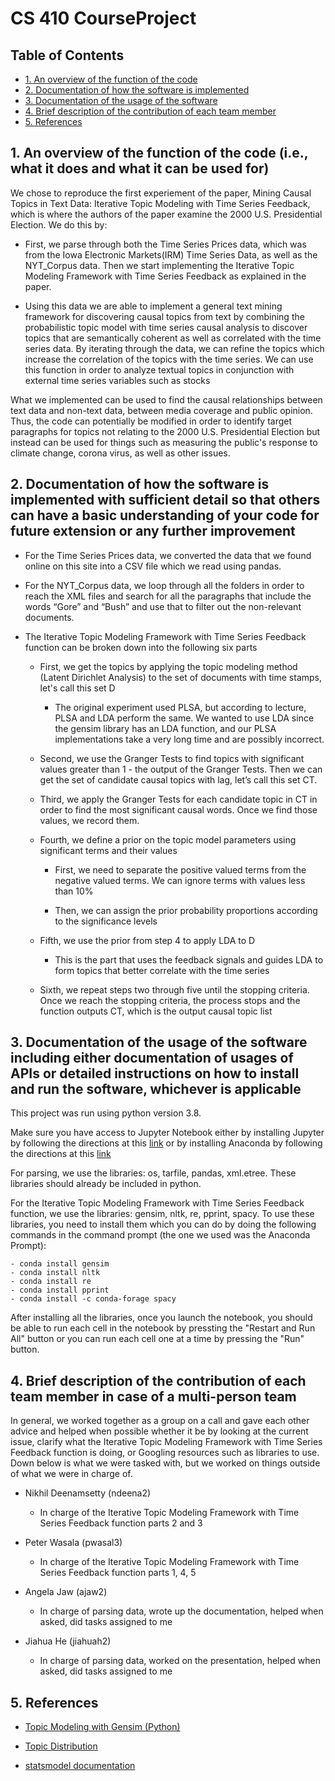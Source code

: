# CS 410 CourseProject

## Table of Contents
- [1. An overview of the function of the code](#part1) 
- [2. Documentation of how the software is implemented](#part2)
- [3. Documentation of the usage of the software](#part3)
- [4. Brief description of the contribution of each team member](#part4)
- [5. References](#part5)

## 1. An overview of the function of the code (i.e., what it does and what it can be used for) <a name="part1"></a>

We chose to reproduce the first experiement of the paper, Mining Causal Topics in Text Data: Iterative Topic Modeling with Time Series Feedback, which is where the authors of the paper examine the 2000 U.S. Presidential Election. We do this by:

- First, we parse through both the Time Series Prices data, which was from the Iowa Electronic Markets(IRM) Time Series Data, as well as the NYT_Corpus data. Then we start implementing the Iterative Topic Modeling Framework with Time Series Feedback as explained in the paper. 

- Using this data we are able to implement a general text mining framework for discovering causal topics from text by combining the probabilistic topic model with time series causal analysis to discover topics that are semantically coherent as well as correlated with the time series data. By iterating through the data, we can refine the topics which increase the correlation of the topics with the time series. We can use this function in order to analyze textual topics in conjunction with external time series variables such as stocks

What we implemented can be used to find the causal relationships between text data and non-text data, between media coverage and public opinion. Thus, the code can potentially be modified in order to identify target paragraphs for topics not relating to the 2000 U.S. Presidential Election but instead can be used for things such as measuring the public's response to climate change, corona virus, as well as other issues. 

## 2. Documentation of how the software is implemented with sufficient detail so that others can have a basic understanding of your code for future extension or any further improvement <a name="part2"></a>

- For the Time Series Prices data, we converted the data that we found online on this site into a CSV file which we read using pandas.

- For the NYT_Corpus data, we loop through all the folders in order to reach the XML files and search for all the paragraphs that include the words “Gore” and “Bush” and use that to filter out the non-relevant documents.

- The Iterative Topic Modeling Framework with Time Series Feedback function can be broken down into the following six parts

  - First, we get the topics by applying the topic modeling method (Latent Dirichlet Analysis) to the set of documents with time stamps, let's call this set D
    
    - The original experiment used PLSA, but according to lecture, PLSA and LDA perform the same. We wanted to use LDA since the gensim library has an LDA function, and our PLSA implementations take a very long time and are possibly incorrect. 
    
  - Second, we use the Granger Tests to find topics with significant values greater than 1 - the output of the Granger Tests. Then we can get the set of candidate causal topics with lag, let’s call this set CT.
  
  - Third, we apply the Granger Tests for each candidate topic in CT in order to find the most significant causal words. Once we find those values, we record them.

  - Fourth, we define a prior on the topic model parameters using significant terms and their values
    
    - First, we need to separate the positive valued terms from the negative valued terms. We can ignore terms with values less than 10%
    
    - Then, we can assign the prior probability proportions according to the significance levels
    
  - Fifth, we use the prior from step 4 to apply LDA to D 
    - This is the part that uses the feedback signals and guides LDA to form topics that better correlate with the time series

  - Sixth, we repeat steps two through five until the stopping criteria. Once we reach the stopping criteria, the process stops and the function outputs CT, which is the output causal topic list

## 3. Documentation of the usage of the software including either documentation of usages of APIs or detailed instructions on how to install and run the software, whichever is applicable <a name="part3"></a>

This project was run using python version 3.8.

Make sure you have access to Jupyter Notebook either by installing Jupyter by following the directions at this [link](https://jupyter.org/install) or by installing Anaconda by following the directions at this [link](https://docs.anaconda.com/anaconda/install/)

For parsing, we use the libraries: os, tarfile, pandas, xml.etree. These libraries should already be included in python.

For the Iterative Topic Modeling Framework with Time Series Feedback function, we use the libraries: gensim, nltk, re, pprint, spacy. To use these libraries, you need to install them which you can do by doing the following commands in the command prompt (the one we used was the Anaconda Prompt): 

  ```
  - conda install gensim
  - conda install nltk
  - conda install re
  - conda install pprint
  - conda install -c conda-forage spacy
  ```

After installing all the libraries, once you launch the notebook, you should be able to run each cell in the notebook by pressting the "Restart and Run All" button or you can run each cell one at a time by pressing the "Run" button.

## 4. Brief description of the contribution of each team member in case of a multi-person team <a name="part4"></a>

In general, we worked together as a group on a call and gave each other advice and helped when possible whether it be by looking at the current issue, clarify what the Iterative Topic Modeling Framework with Time Series Feedback function is doing, or Googling resources such as libraries to use. Down below is what we were tasked with, but we worked on things outside of what we were in charge of.

- Nikhil Deenamsetty (ndeena2)
  - In charge of the Iterative Topic Modeling Framework with Time Series Feedback function parts 2 and 3
  
- Peter Wasala (pwasal3)
  - In charge of the Iterative Topic Modeling Framework with Time Series Feedback function parts 1, 4, 5
  
- Angela Jaw (ajaw2)
  - In charge of parsing data, wrote up the documentation, helped when asked, did tasks assigned to me

- Jiahua He (jiahuah2)
  - In charge of parsing data, worked on the presentation, helped when asked, did tasks assigned to me

## 5. References <a name="part5"></a>

- [Topic Modeling with Gensim (Python)](https://www.machinelearningplus.com/nlp/topic-modeling-gensim-python/)

- [Topic Distribution](https://stackoverflow.com/questions/20984841/topic-distribution-how-do-we-see-which-document-belong-to-which-topic-after-doi)

- [statsmodel documentation](https://www.statsmodels.org/stable/generated/statsmodels.tsa.stattools.grangercausalitytests.html)
